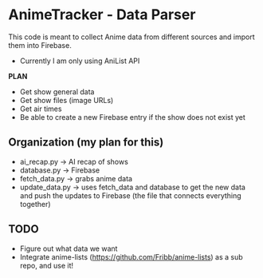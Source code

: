 # AnimeTracker - Data Parser
This code is meant to collect Anime data from different sources and import them into Firebase. 
* Currently I am only using AniList API

**PLAN**
* Get show general data
* Get show files (image URLs)
* Get air times
* Be able to create a new Firebase entry if the show does not exist yet


## Organization (my plan for this)
* ai_recap.py -> AI recap of shows
* database.py -> Firebase
* fetch_data.py -> grabs anime data
* update_data.py -> uses fetch_data and database to get the new data and push the updates to Firebase (the file that connects everything together)

## TODO
* Figure out what data we want
* Integrate anime-lists (https://github.com/Fribb/anime-lists) as a sub repo, and use it!